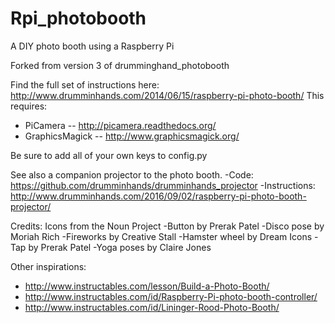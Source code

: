 Rpi_photobooth
=======================

A DIY photo booth using a Raspberry Pi 

Forked from version 3 of drumminghand_photobooth

Find the full set of instructions here: http://www.drumminhands.com/2014/06/15/raspberry-pi-photo-booth/
This requires:
  - PiCamera -- http://picamera.readthedocs.org/
  - GraphicsMagick -- http://www.graphicsmagick.org/

Be sure to add all of your own keys to config.py

See also a companion projector to the photo booth.
-Code: https://github.com/drumminhands/drumminhands_projector
-Instructions: http://www.drumminhands.com/2016/09/02/raspberry-pi-photo-booth-projector/

Credits:
Icons from the Noun Project
-Button by Prerak Patel
-Disco pose by Moriah Rich
-Fireworks by Creative Stall
-Hamster wheel by Dream Icons
-Tap by Prerak Patel
-Yoga poses by Claire Jones

Other inspirations:
  - http://www.instructables.com/lesson/Build-a-Photo-Booth/
  - http://www.instructables.com/id/Raspberry-Pi-photo-booth-controller/
  - http://www.instructables.com/id/Lininger-Rood-Photo-Booth/
